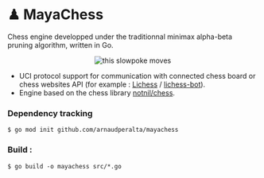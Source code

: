 # ♟  MayaChess

Chess engine developped under the traditionnal minimax alpha-beta pruning algorithm, written in Go.

<p align="center">
  <img src="https://i.imgur.com/m3o3O0S.gif" alt="this slowpoke moves" />
</p>

* UCI protocol support for communication with connected chess board or chess websites API (for example : [Lichess](http://lichess.org) / [lichess-bot](https://github.com/ShailChoksi/lichess-bot)).
* Engine based on the chess library [notnil/chess](https://github.com/notnil/chess).


### Dependency tracking
```
$ go mod init github.com/arnaudperalta/mayachess
```

### Build :
```
$ go build -o mayachess src/*.go
```
